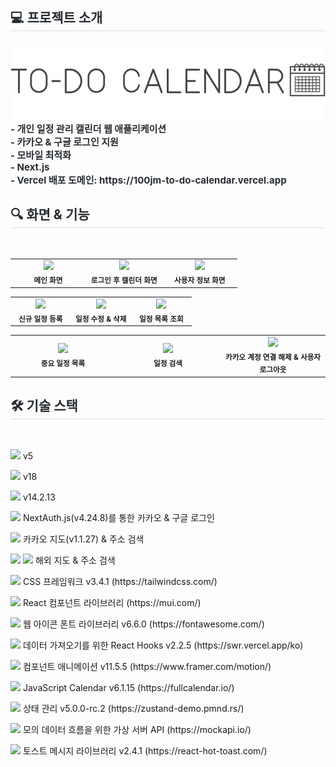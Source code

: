 <div style="text-align: left;"> 
  <h2 style="border-bottom: 1px solid #d8dee4; color: #282d33;"> 💻 프로젝트 소개 </h2>  
  <img src="app/public/images/main_logo.png" />
  <div style="font-weight: 700; font-size: 15px; text-align: left; color: #282d33;">- 개인 일정 관리 캘린더 웹 애플리케이션</div> 
  <div style="font-weight: 700; font-size: 15px; text-align: left; color: #282d33;">- 카카오 & 구글 로그인 지원</div>
  <div style="font-weight: 700; font-size: 15px; text-align: left; color: #282d33;">- 모바일 최적화</div>
  <div style="font-weight: 700; font-size: 15px; text-align: left; color: #282d33;">- Next.js</div>
  <div style="font-weight: 700; font-size: 15px; text-align: left; color: #282d33;">- Vercel 배포 도메인: https://100jm-to-do-calendar.vercel.app</div>
</div>
<div style="text-align: left;">
  <h2 style="border-bottom: 1px solid #d8dee4; color: #282d33;"> 🔍 화면 & 기능 </h2> <br> 
  <table>
    <tr>
      <td align="center" width="33%">
        <img src="https://github.com/user-attachments/assets/9eea9ea7-c83a-4fad-895e-617148ad4521" width="100%"><br>
        <sub><b>메인 화면</b></sub>
      </td>
      <td align="center" width="33%">
        <img src="https://github.com/user-attachments/assets/727cc332-35d8-4c48-b90b-4d046f413ba2" width="100%"><br>
        <sub><b>로그인 후 캘린더 화면</b></sub>
      </td>
      <td align="center" width="33%">
        <img src="https://github.com/user-attachments/assets/84514076-fc63-438e-9bcd-82760e4bbaec" width="100%"><br>
        <sub><b>사용자 정보 화면</b></sub>
      </td>
    </tr>
  </table>
  <table>
    <tr>
      <td align="center" width="33%">
        <img src="https://github.com/user-attachments/assets/bf1215ff-14dd-4a7d-af08-575e89907975" width="100%"><br>
        <sub><b>신규 일정 등록</b></sub>
      </td>
      <td align="center" width="33%">
        <img src="https://github.com/user-attachments/assets/be13e247-5230-4207-8a7a-fa3c20f3d632" width="100%"><br>
        <sub><b>일정 수정 & 삭제</b></sub>
      </td>
      <td align="center" width="33%">
        <img src="https://github.com/user-attachments/assets/5b4f77c6-38e8-4031-a1ae-4c7871bdc9a5" width="100%"><br>
        <sub><b>일정 목록 조회</b></sub>
      </td>
    </tr>
  </table>
  <table>
    <tr>
      <td align="center" width="33%">
        <img src="https://github.com/user-attachments/assets/d2898b70-8653-4744-96bf-01ba73cebec5" width="100%"><br>
        <sub><b>중요 일정 목록</b></sub>
      </td>
      <td align="center" width="33%">
        <img src="https://github.com/user-attachments/assets/8f2d1fa7-0df7-460f-bcd1-31390a29a4e2" width="100%"><br>
        <sub><b>일정 검색</b></sub>
      </td>
      <td align="center" width="33%">
        <img src="https://github.com/user-attachments/assets/b186f505-e0c6-44a0-85e9-ec55c2bc9a36" width="100%"><br>
        <sub><b>카카오 계정 연결 해제 & 사용자 로그아웃</b></sub>
      </td>
    </tr>
  </table>
</div>
<div style="text-align: left;">
  <h2 style="border-bottom: 1px solid #d8dee4; color: #282d33;"> 🛠️ 기술 스택 </h2> <br> 
  <div style="margin: ; text-align: left;" "text-align: left;"> 
    <p>
      <img src="https://img.shields.io/badge/typescript-3178C6?style=for-the-badge&logo=typescript&logoColor=white">
      <span>v5</span>
    </p>
    <p>
      <img src="https://img.shields.io/badge/React-61DAFB?style=for-the-badge&logo=React&logoColor=white">
      <span>v18</span>
    </p>
    <p>
      <img src="https://img.shields.io/badge/Next.js-000000?style=for-the-badge&logo=Next.js&logoColor=white">
      <span>v14.2.13</span>
    </p>
    <p>
      <img src="https://img.shields.io/badge/NextAuth.js-000000?style=for-the-badge&logo=NextAuth.js&logoColor=white">
      <span>NextAuth.js(v4.24.8)를 통한 카카오 & 구글 로그인</span>
    </p>
    <p>
      <img src="https://img.shields.io/badge/kakao-FFCD00?style=for-the-badge&logo=kakao&logoColor=white">
      <span>카카오 지도(v1.1.27) & 주소 검색</span>
    </p>
    <p>
      <img src="https://img.shields.io/badge/openstreetmap-7EBC6F?style=for-the-badge&logo=openstreetmap&logoColor=white">
      <img src="https://img.shields.io/badge/leaflet-199900?style=for-the-badge&logo=leaflet&logoColor=white">
      <span>해외 지도 & 주소 검색</span>
    </p>
    <p>
      <img src="https://img.shields.io/badge/tailwindcss-06B6D4?style=for-the-badge&logo=tailwindcss&logoColor=white">
      <span>CSS 프레임워크 v3.4.1 (https://tailwindcss.com/)</span>
    </p>
    <p>
      <img src="https://img.shields.io/badge/mui-007FFF?style=for-the-badge&logo=mui&logoColor=white">
      <span>React 컴포넌트 라이브러리 (https://mui.com/)</span>
    </p>
    <p>
      <img src="https://img.shields.io/badge/fontawesome-538DD7?style=for-the-badge&logo=fontawesome&logoColor=white">
      <span>웹 아이콘 폰트 라이브러리 v6.6.0 (https://fontawesome.com/)</span>
    </p>
    <p>
      <img src="https://img.shields.io/badge/swr-000000?style=for-the-badge&logo=swr&logoColor=white">
      <span>데이터 가져오기를 위한 React Hooks v2.2.5 (https://swr.vercel.app/ko)</span>
    </p>
    <p>
      <img src="https://img.shields.io/badge/framermotion-0055FF?style=for-the-badge&logo=framer&logoColor=white">
      <span>컴포넌트 애니메이션 v11.5.5 (https://www.framer.com/motion/)</span>
    </p>
    <p>
      <img src="https://img.shields.io/badge/fullcalendar-1976d2?style=for-the-badge&logo=fullcalendar&logoColor=white">
      <span>JavaScript Calendar v6.1.15 (https://fullcalendar.io/)</span>
    </p>
    <p>
      <img src="https://img.shields.io/badge/zustand-433E38?style=for-the-badge&logo=zustand&logoColor=white">
      <span>상태 관리 v5.0.0-rc.2 (https://zustand-demo.pmnd.rs/)</span>
    </p>
    <p>
      <img src="https://img.shields.io/badge/mockapi-000000?style=for-the-badge&logo=mockapi&logoColor=white">
      <span>모의 데이터 흐름을 위한 가상 서버 API (https://mockapi.io/)</span>
    </p>
    <p>
      <img src="https://img.shields.io/badge/react hot toast-482307?style=for-the-badge&logo=react hot toast&logoColor=white">
      <span>토스트 메시지 라이브러리 v2.4.1 (https://react-hot-toast.com/)</span>
    </p>
  </div>
</div>
